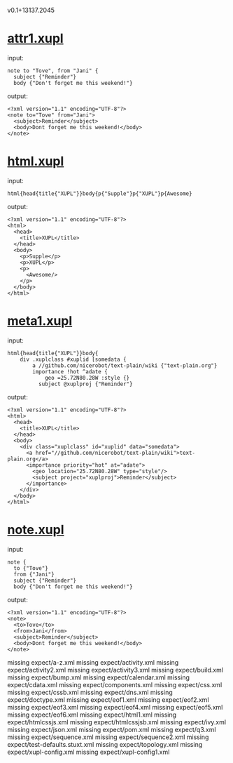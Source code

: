 v0.1+13137.2045

# [attr1.xupl](test/attr1.xupl)

input:

    note to "Tove", from "Jani" {
      subject {"Reminder"}
      body {"Don't forget me this weekend!"}


output:

    <?xml version="1.1" encoding="UTF-8"?>
    <note to="Tove" from="Jani">
      <subject>Reminder</subject>
      <body>Dont forget me this weekend!</body>
    </note>



# [html.xupl](test/html.xupl)

input:

    html{head{title{"XUPL"}}body{p{"Supple"}p{"XUPL"}p{Awesome}


output:

    <?xml version="1.1" encoding="UTF-8"?>
    <html>
      <head>
        <title>XUPL</title>
      </head>
      <body>
        <p>Supple</p>
        <p>XUPL</p>
        <p>
          <Awesome/>
        </p>
      </body>
    </html>



# [meta1.xupl](test/meta1.xupl)

input:

    html{head{title{"XUPL"}}body{
    	div .xuplclass #xuplid [somedata {
    		a //github.com/nicerobot/text-plain/wiki {"text-plain.org"}
    		importance !hot ^adate {
    			geo =25.72N80.28W :style {}
    		  subject @xuplproj {"Reminder"}


output:

    <?xml version="1.1" encoding="UTF-8"?>
    <html>
      <head>
        <title>XUPL</title>
      </head>
      <body>
        <div class="xuplclass" id="xuplid" data="somedata">
          <a href="//github.com/nicerobot/text-plain/wiki">text-plain.org</a>
          <importance priority="hot" at="adate">
            <geo location="25.72N80.28W" type="style"/>
            <subject project="xuplproj">Reminder</subject>
          </importance>
        </div>
      </body>
    </html>



# [note.xupl](test/note.xupl)

input:

    note {
      to {"Tove"}
      from {"Jani"}
      subject {"Reminder"}
      body {"Don't forget me this weekend!"}


output:

    <?xml version="1.1" encoding="UTF-8"?>
    <note>
      <to>Tove</to>
      <from>Jani</from>
      <subject>Reminder</subject>
      <body>Dont forget me this weekend!</body>
    </note>




missing expect/a-z.xml
missing expect/activity.xml
missing expect/activity2.xml
missing expect/activity3.xml
missing expect/build.xml
missing expect/bump.xml
missing expect/calendar.xml
missing expect/cdata.xml
missing expect/components.xml
missing expect/css.xml
missing expect/cssb.xml
missing expect/dns.xml
missing expect/doctype.xml
missing expect/eof1.xml
missing expect/eof2.xml
missing expect/eof3.xml
missing expect/eof4.xml
missing expect/eof5.xml
missing expect/eof6.xml
missing expect/html1.xml
missing expect/htmlcssjs.xml
missing expect/htmlcssjsb.xml
missing expect/ivy.xml
missing expect/json.xml
missing expect/pom.xml
missing expect/q3.xml
missing expect/sequence.xml
missing expect/sequence2.xml
missing expect/test-defaults.stuxt.xml
missing expect/topology.xml
missing expect/xupl-config.xml
missing expect/xupl-config1.xml

